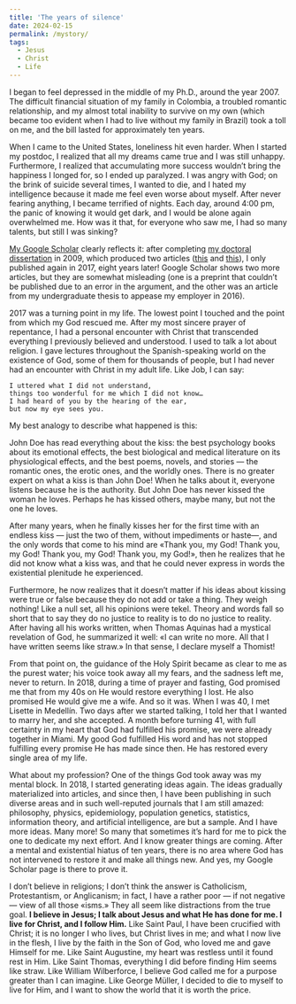 ```yaml
---
title: 'The years of silence'
date: 2024-02-15
permalink: /mystory/
tags:
  - Jesus
  - Christ
  - Life
---
```


I began to feel depressed in the middle of my Ph.D., around the year 2007. The difficult financial situation of my family in Colombia, a troubled romantic relationship, and my almost total inability to survive on my own (which became too evident when I had to live without my family in Brazil) took a toll on me, and the bill lasted for approximately ten years.

When I came to the United States, loneliness hit even harder. When I started my postdoc, I realized that all my dreams came true and I was still unhappy. Furthermore, I realized that accumulating more success wouldn’t bring the happiness I longed for, so I ended up paralyzed. I was angry with God; on the brink of suicide several times, I wanted to die, and I hated my intelligence because it made me feel even worse about myself. After never fearing anything, I became terrified of nights. Each day, around 4:00 pm, the panic of knowing it would get dark, and I would be alone again overwhelmed me. How was it that, for everyone who saw me, I had so many talents, but still I was sinking?

[My Google Scholar](https://scholar.google.com/citations?user=UzMl4TYAAAAJ&hl=en) clearly reflects it: after completing [my doctoral dissertation](https://repositorio.usp.br/item/001800272) in 2009, which produced two articles ([this](https://link.springer.com/article/10.1007/s10959-010-0304-9) and [this](https://www.tandfonline.com/doi/full/10.1080/17442508.2011.651215)), I only published again in 2017, eight years later! Google Scholar shows two more articles, but they are somewhat misleading (one is a preprint that couldn’t be published due to an error in the argument, and the other was an article from my undergraduate thesis to appease my employer in 2016).

2017 was a turning point in my life. The lowest point I touched and the point from which my God rescued me. After my most sincere prayer of repentance, I had a personal encounter with Christ that transcended everything I previously believed and understood. I used to talk a lot about religion. I gave lectures throughout the Spanish-speaking world on the existence of God, some of them for thousands of people, but I had never had an encounter with Christ in my adult life. Like Job, I can say:

```
I uttered what I did not understand, 
things too wonderful for me which I did not know… 
I had heard of you by the hearing of the ear, 
but now my eye sees you.
```

My best analogy to describe what happened is this:

John Doe has read everything about the kiss: the best psychology books about its emotional effects, the best biological and medical literature on its physiological effects, and the best poems, novels, and stories — the romantic ones, the erotic ones, and the worldly ones. There is no greater expert on what a kiss is than John Doe! When he talks about it, everyone listens because he is the authority. But John Doe has never kissed the woman he loves. Perhaps he has kissed others, maybe many, but not the one he loves.

After many years, when he finally kisses her for the first time with an endless kiss — just the two of them, without impediments or haste—, and the only words that come to his mind are «Thank you, my God! Thank you, my God! Thank you, my God! Thank you, my God!», then he realizes that he did not know what a kiss was, and that he could never express in words the existential plenitude he experienced.

Furthermore, he now realizes that it doesn’t matter if his ideas about kissing were true or false because they do not add or take a thing. They weigh nothing! Like a null set, all his opinions were tekel. Theory and words fall so short that to say they do no justice to reality is to do no justice to reality. After having all his works written, when Thomas Aquinas had a mystical revelation of God, he summarized it well: «I can write no more. All that I have written seems like straw.» In that sense, I declare myself a Thomist!

From that point on, the guidance of the Holy Spirit became as clear to me as the purest water; his voice took away all my fears, and the sadness left me, never to return. In 2018, during a time of prayer and fasting, God promised me that from my 40s on He would restore everything I lost. He also promised He would give me a wife. And so it was. When I was 40, I met Lisette in Medellín. Two days after we started talking, I told her that I wanted to marry her, and she accepted. A month before turning 41, with full certainty in my heart that God had fulfilled his promise, we were already together in Miami. My good God fulfilled His word and has not stopped fulfilling every promise He has made since then. He has restored every single area of my life.

What about my profession? One of the things God took away was my mental block. In 2018, I started generating ideas again. The ideas gradually materialized into articles, and since then, I have been publishing in such diverse areas and in such well-reputed journals that I am still amazed: philosophy, physics, epidemiology, population genetics, statistics, information theory, and artificial intelligence, are but a sample. And I have more ideas. Many more! So many that sometimes it’s hard for me to pick the one to dedicate my next effort. And I know greater things are coming. After a mental and existential hiatus of ten years, there is no area where God has not intervened to restore it and make all things new. And yes, my Google Scholar page is there to prove it.

I don’t believe in religions; I don’t think the answer is Catholicism, Protestantism, or Anglicanism; in fact, I have a rather poor — if not negative — view of all those «isms.» They all seem like distractions from the true goal. **I believe in Jesus; I talk about Jesus and what He has done for me. I live for Christ, and I follow Him.** Like Saint Paul, I have been crucified with Christ; it is no longer I who lives, but Christ lives in me; and what I now live in the flesh, I live by the faith in the Son of God, who loved me and gave Himself for me. Like Saint Augustine, my heart was restless until it found rest in Him. Like Saint Thomas, everything I did before finding Him seems like straw. Like William Wilberforce, I believe God called me for a purpose greater than I can imagine. Like George Müller, I decided to die to myself to live for Him, and I want to show the world that it is worth the price.
